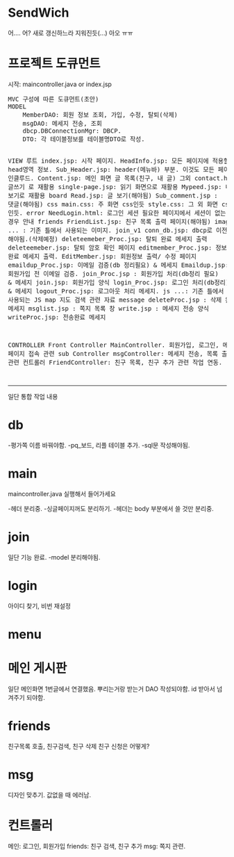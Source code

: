 SendWich
========
어.... 어? 새로 갱신하느라 지워진듯(...)
아오 ㅠㅠ 
<h1>프로젝트 도큐먼트</h1>
시작: maincontroller.java or index.jsp
<pre>
MVC 구성에 따른 도큐먼트(초안)</div>
MODEL
	MemberDAO: 회원 정보 조회, 가입, 수정, 탈퇴(삭제)
	msgDAO: 메세지 전송, 조회 
	dbcp.DBConnectionMgr: DBCP.
	DTO: 각 테이블정보를 테이블명DTO로 작성.

VIEW
	루트
		index.jsp: 시작 페이지.
		HeadInfo.jsp: 모든 페이지에 적용할 head영역 정보.
		Sub_Header.jsp: header(메뉴바) 부분. 이것도 모든 페이지에 인클루드.
		Content.jsp: 메인 화면 글 목록(친구, 내 글)
		그외
			contact.html: 글쓰기 로 재활용
			single-page.jsp: 읽기 화면으로 재활용
			Mypeed.jsp: 내 글 보기로 재활용
	board
		Read.jsp: 글 보기(해야됨)
		Sub_comment.jsp : 댓글(해야됨)
	css
		main.css: 주 화면 css인듯
		style.css: 그 외 화면 css 인듯.
	error
		NeedLogin.html: 로그인 세션 필요한 페이지에서 세션이 없는 경우 안내
	friends
		FriendList.jsp: 친구 목록 출력 페이지(해야됨)
	images
		... : 기존 틀에서 사용되는 이미지.
	join_v1
		conn_db.jsp: dbcp로 이전 작업 해야됨.(삭제예정)
		deleteemeber_Proc.jsp: 탈퇴 완료 메세지 출력
		deleteemeber.jsp: 탈퇴 암호 확인 페이지
		editmember_Proc.jsp: 정보 수정 완료 메세지 출력.
		EditMember.jsp: 회원정보 출력/ 수정 페이지
		emaildup_Proc.jsp: 이메일 검증(db 정리필요) & 메세지
		Emaildup.jsp: 회원가입 전 이메일 검증.
		join_Proc.jsp : 회원가입 처리(db정리 필요) & 메세지
		join.jsp: 회원가입 양식
		login_Proc.jsp: 로그인 처리(db정리) & 메세지 
		logout_Proc.jsp: 로그아웃 처리 메세지.
	js
		...: 기존 틀에서 사용되는 JS
	map
		지도 검색 관련 자료
	message
		deleteProc.jsp : 삭제 완료 메세지
		msglist.jsp : 쪽지 목록 창
		write.jsp : 메세지 전송 양식
		writeProc.jsp: 전송완료 메세지
		
CONTROLLER
	Front Controller 
		MainController. 회원가입, 로그인, 메인 페이지 접속 관련 
	sub Controller
		msgController: 메세지 전송, 목록 출력 관련 컨트롤러
		FriendController: 친구 목록, 친구 추가 관련 작업 연동.

</pre>
<hr/>
일단 통합 작업 내용

<h1>db</h1>
-평가쪽 이름 바꿔야함.
-pq_보드, 리플 테이블 추가.
-sql문 작성해야됨.

<h1>main</h1> 
maincontroller.java 실행해서 들어가세요

-헤더 분리중. 
-싱글페이지꺼도 분리하기.
-헤더는 body 부분에서 쓸 것만 분리중.

<h1>join</h1> 
일단 기능 완료. 
-model 분리해야됨.

<h1>login</h1>  
아이디 찾기, 
비번 재설정

<h1>menu</h1>

<h1> 메인 게시판</h1>
일단 메인화면 1번글에서 연결했음.
뿌리는거랑 받는거 DAO 작성되야함.
id 받아서 넘겨주기 되야함. 

<h1>friends</h1>
친구목록 호출, 
친구검색,
친구 삭제
친구 신청은 어떻게?

<h1>msg</h1> 
디자인 맞추기.
값없을 때 에러남.


<h1>컨트롤러</h1>
메인: 로그인, 회원가입
friends: 친구 검색, 친구 추가 
msg: 쪽지 관련.